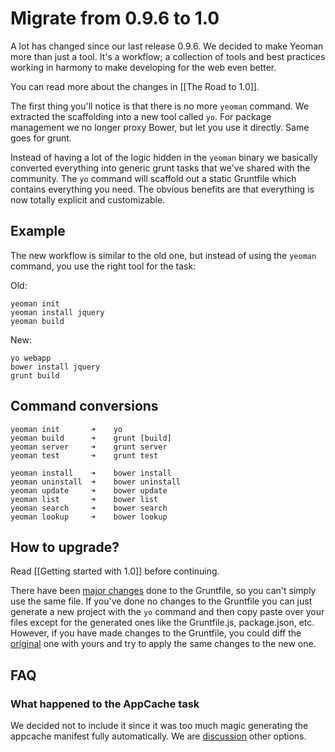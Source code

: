 # Migrate from 0.9.6 to 1.0

A lot has changed since our last release 0.9.6. We decided to make Yeoman more than just a tool. It's a workflow; a collection of tools and best practices working in harmony to make developing for the web even better.

You can read more about the changes in [[The Road to 1.0]].

The first thing you'll notice is that there is no more `yeoman` command. We extracted the scaffolding into a new tool called `yo`. For package management we no longer proxy Bower, but let you use it directly. Same goes for grunt.

Instead of having a lot of the logic hidden in the `yeoman` binary we basically converted everything into generic grunt tasks that we've shared with the community. The `yo` command will scaffold out a static Gruntfile which contains everything you need. The obvious benefits are that everything is now totally explicit and customizable.


## Example

The new workflow is similar to the old one, but instead of using the `yeoman` command, you use the right tool for the task:


Old:

```
yeoman init
yeoman install jquery
yeoman build
```

New:

```
yo webapp
bower install jquery
grunt build
```


## Command conversions

```
yeoman init       ➜    yo
yeoman build      ➜    grunt [build]
yeoman server     ➜    grunt server
yeoman test       ➜    grunt test

yeoman install    ➜    bower install
yeoman uninstall  ➜    bower uninstall
yeoman update     ➜    bower update
yeoman list       ➜    bower list
yeoman search     ➜    bower search
yeoman lookup     ➜    bower lookup
```


## How to upgrade?

Read [[Getting started with 1.0]] before continuing.

There have been [major changes](https://github.com/yeoman/generator-webapp/compare/adb4ae52b47f80e2cdcca9557aa461dbce798450...master#diff-8?w=1) done to the Gruntfile, so you can't simply use the same file. If you've done no changes to the Gruntfile you can just generate a new project with the `yo` command and then copy paste over your files except for the generated ones like the Gruntfile.js, package.json, etc. However, if you have made changes to the Gruntfile, you could diff the [original](https://github.com/yeoman/generator-webapp/blob/adb4ae52b47f80e2cdcca9557aa461dbce798450/app/templates/Gruntfile.js) one with yours and try to apply the same changes to the new one.


## FAQ

### What happened to the AppCache task

We decided not to include it since it was too much magic generating the appcache manifest fully automatically.  We are [discussion](https://github.com/yeoman/yeoman/issues/762) other options.